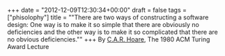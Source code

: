 +++
date = "2012-12-09T12:30:34+00:00"
draft = false
tags = ["phisolophy"]
title = "\"There are two ways of constructing a software design: One way is to make it so simple that there are obviously no deficiencies and the other way is to make it so complicated that there are no obvious deficiencies.\""
+++
By [C.A.R. Hoare](http://en.wikipedia.org/wiki/Tony_Hoare), The 1980 ACM Turing Award Lecture